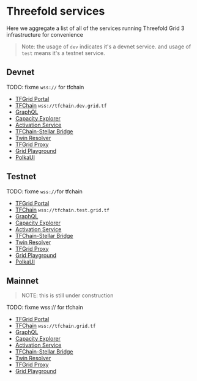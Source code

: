 # Threefold services

Here we aggregate a list of all of the services running Threefold Grid 3 infrastructure for convenience

> Note: the usage of `dev` indicates it's a devnet service.
> and usage of `test` means it's a testnet service. 

## Devnet

TODO: fixme `wss://` for tfchain

- [TFGrid Portal ](https://portal.dev.grid.tf)
- [TFChain](https://tfchain.dev.grid.tf) `wss://tfchain.dev.grid.tf`
- [GraphQL](https://graphql.dev.grid.tf/graphql)
- [Capacity Explorer](https://explorer.dev.grid.tf)
- [Activation Service](https://activation.dev.grid.tf/activation/)
- [TFChain-Stellar Bridge](https://bridge.dev.grid.tf)
- [Twin Resolver](https://twin.dev.grid.tf)
- [TFGrid Proxy ](https://gridproxy.dev.grid.tf)
- [Grid Playground](https://play.grid.tf)
- [PolkaUI](https://polkadot.js.org/apps/?rpc=wss%3A%2F%2Ftfchain.dev.grid.tf%2Fws)

## Testnet

TODO: fixme `wss://`for tfchain
- [TFGrid Portal ](https://portal.test.grid.tf)
- [TFChain](https://tfchain.test.grid.tf) `wss://tfchain.test.grid.tf`
- [GraphQL](https://graphql.test.grid.tf/graphql)
- [Capacity Explorer](https://explorer.test.grid.tf)
- [Activation Service](https://activation.test.grid.tf/activation/)
- [TFChain-Stellar Bridge](https://bridge.test.grid.tf)
- [Twin Resolver](https://twin.test.grid.tf)
- [TFGrid Proxy ](https://gridproxy.test.grid.tf)
- [Grid Playground](https://play.grid.tf)
- [PolkaUI](https://polkadot.js.org/apps/?rpc=wss%3A%2F%2Ftfchain.test.grid.tf%2Fws)

## Mainnet

> NOTE: this is still under construction
> 

TODO: fixme wss:// for tfchain
- [TFGrid Portal ](https://portal.grid.tf)
- [TFChain](https://tfchain.grid.tf) `wss://tfchain.grid.tf`
- [GraphQL](https://graphql.grid.tf/graphql)
- [Capacity Explorer](https://explorer.grid.tf)
- [Activation Service](https://activation.grid.tf/activation/)
- [TFChain-Stellar Bridge](https://bridge.grid.tf)
- [Twin Resolver](https://twin.grid.tf)
- [TFGrid Proxy ](https://gridproxy.grid.tf)
- [Grid Playground](https://play.grid.tf)
